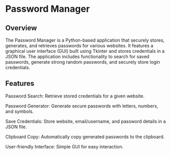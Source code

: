 # Password Manager

## Overview

The Password Manager is a Python-based application that securely stores, generates, and retrieves passwords for various websites. It features a graphical user interface (GUI) built using Tkinter and stores credentials in a JSON file. The application includes functionality to search for saved passwords, generate strong random passwords, and securely store login credentials.

## Features

Password Search: Retrieve stored credentials for a given website.

Password Generator: Generate secure passwords with letters, numbers, and symbols.

Save Credentials: Store website, email/username, and password details in a JSON file.

Clipboard Copy: Automatically copy generated passwords to the clipboard.

User-friendly Interface: Simple GUI for easy interaction.
